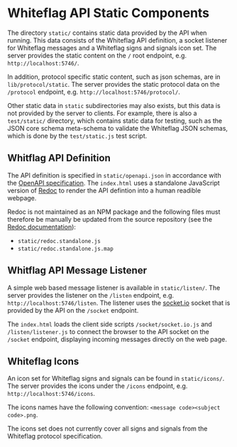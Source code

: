# Whiteflag API Static Components

The directory `static/` contains static data provided by the API when running.
This data consists of the Whiteflag API definition, a socket listener for
Whiteflag messages and a Whiteflag signs and signals icon set. The server
provides the static content on the `/` root endpoint, e.g. `http://localhost:5746/`.

In addition, protocol specific static content, such as json schemas, are in
`lib/protocol/static`. The server provides the static protocol data on the
`/protocol` endpoint, e.g. `http://localhost:5746/protocol/`.

Other static data in `static` subdirectories may also exists, but this data is
not provided by the server to clients. For example, there is also a
`test/static/` directory, which contains static data for testing, such as the
JSON core schema meta-schema to validate the Whiteflag JSON schemas, which is
done by the `test/static.js` test script.

## Whitflag API Definition

The API definition is specified in `static/openapi.json` in accordance with the
[OpenAPI specification](https://swagger.io/specification/). The `index.html`
uses a standalone JavaScript version of [Redoc](https://github.com/Rebilly/ReDoc)
to render the API defintion into a human readible webpage.

Redoc is not maintained as an NPM package and the following files must
therefore be manually be updated from the source repository
(see the [Redoc documentation](https://github.com/Rebilly/ReDoc/blob/master/README.md)):

* `static/redoc.standalone.js`
* `static/redoc.standalone.js.map`

## Whitflag API Message Listener

A simple web based message listener is available in `static/listen/`. The
server provides the listener on the `/listen` endpoint,
e.g. `http://localhost:5746/listen`. The listener uses the [socket.io](https://socket.io/)
socket that is provided by the API on the `/socket` endpoint.

The `index.html` loads the client side scripts `/socket/socket.io.js` and
`/listen/listener.js` to connect the browser to the API socket on the `/socket`
endpoint, displaying incoming messages directly on the web page.

## Whiteflag Icons

An icon set for Whiteflag signs and signals can be found in `static/icons/`.
The server provides the icons under the `/icons` endpoint,
e.g. `http://localhost:5746/icons`.

The icons names have the following convention:
`<message code><subject code>.png`.

The icons set does not currently cover all signs and signals from the Whiteflag
protocol specification.
